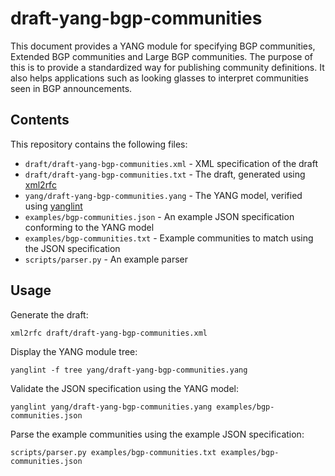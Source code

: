 # draft-yang-bgp-communities

This document provides a YANG module for specifying BGP communities, Extended BGP communities and Large BGP communities.
The purpose of this is to provide a standardized way for publishing community definitions.
It also helps applications such as looking glasses to interpret communities seen in BGP announcements.

## Contents

This repository contains the following files:

* `draft/draft-yang-bgp-communities.xml` - XML specification of the draft
* `draft/draft-yang-bgp-communities.txt` - The draft, generated using [xml2rfc](https://pypi.org/project/xml2rfc/)
* `yang/draft-yang-bgp-communities.yang` - The YANG model, verified using [yanglint](https://pypi.org/project/libyang/)
* `examples/bgp-communities.json` - An example JSON specification conforming to the YANG model
* `examples/bgp-communities.txt` - Example communities to match using the JSON specification
* `scripts/parser.py` - An example parser

## Usage

Generate the draft:
```
xml2rfc draft/draft-yang-bgp-communities.xml
```

Display the YANG module tree:
```
yanglint -f tree yang/draft-yang-bgp-communities.yang
```

Validate the JSON specification using the YANG model:
```
yanglint yang/draft-yang-bgp-communities.yang examples/bgp-communities.json
```

Parse the example communities using the example JSON specification:
```
scripts/parser.py examples/bgp-communities.txt examples/bgp-communities.json
```
